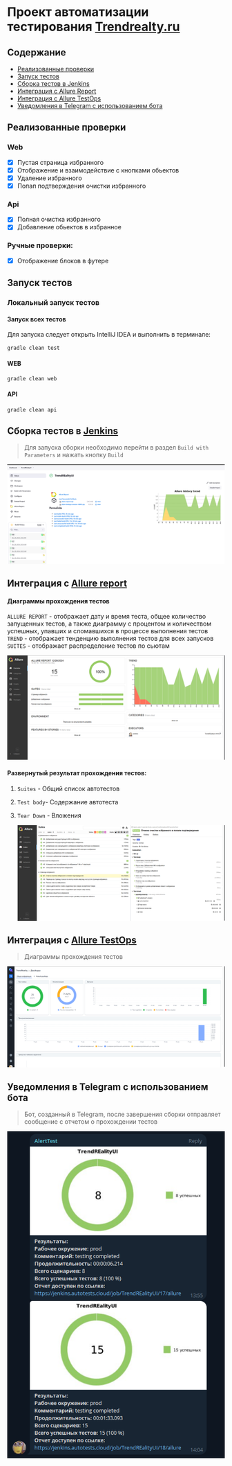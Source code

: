 <h1>Проект автоматизации тестирования <a target="_blank" href="https://trendrealty.ru"> Trendrealty.ru </a> </h1>

## Содержание
+ [Реализованные проверки](#Реализованные-проверки)
+ [Запуск тестов](#Запуск-тестов)
+ [Cборка тестов в Jenkins](#Cборка-тестов-в-Jenkins)
+ [Интеграция с Allure Report](#интеграция-с-allure-report)
+ [Интеграция с Allure TestOps](#Интеграция-с-Allure-TestOps)
+ [Уведомления в Telegram с использованием бота](#Уведомления-в-Telegram-с-использованием-бота)


## Реализованные проверки
### Web
- [x] Пустая страница избранного
- [x] Отображение и взаимодействие с кнопками обьектов
- [x] Удаление избранного
- [x] Попап подтверждения очистки избранного

### Api
- [x] Полная очистка избранного
- [x] Добавление обьектов в избранное

### Ручные проверки:
- [x] Отображение блоков в футере

## Запуск тестов
### Локальный запуск тестов
#### Запуск всех тестов

Для запуска следует открыть IntelliJ IDEA и выполнить в терминале:
```
gradle clean test
```

#### WEB

```
gradle clean web
```


#### API
```
gradle clean api 
```


## Cборка тестов в <b><a target="_blank" href="https://jenkins.autotests.cloud/job/TrendREalityUI/">Jenkins</a></b>

>Для запуска сборки необходимо перейти в раздел `Build with Parameters` и нажать кнопку `Build`

<img src="images/jenkins-project.png">


## Интеграция с <b><a target="_blank" href="https://jenkins.autotests.cloud/job/TrendREalityUI/18/allure/">Allure report</a></b>
#### Диаграммы прохождения тестов
`ALLURE REPORT` - отображает дату и время теста, общее количество запущенных тестов, а также диаграмму с процентом и количеством успешных, упавших и сломавшихся в процессе выполнения тестов <br/>
`TREND` - отображает тенденцию выполнения тестов для всех запусков <br/>
`SUITES` - отображает распределение тестов по сьютам <br/>

<img src="images/allure-main-report.png">

#### Развернутый результат прохождения тестов:
1. `Suites` - Общий список автотестов
2. `Test body`- Содержание автотеста
3. `Tear Down` - Вложения

   <img src="images/jenkins-detailss.png">


## Интеграция с <b><a target="_blank" href="https://allure.autotests.cloud/project/4541/dashboards">Allure TestOps</a></b>

>Диаграммы прохождения тестов 
>
<img src="images/allure-testops-dashboards.png">


## Уведомления в Telegram с использованием бота

> Бот, созданный в Telegram, после завершения сборки отправляет сообщение с отчетом о прохождении тестов
>
<img src="images/telegram.png">




